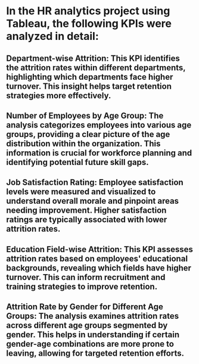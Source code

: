 # In the HR analytics project using Tableau, the following KPIs were analyzed in detail:

## Department-wise Attrition: This KPI identifies the attrition rates within different departments, highlighting which departments face higher turnover. This insight helps target retention strategies more effectively.

## Number of Employees by Age Group: The analysis categorizes employees into various age groups, providing a clear picture of the age distribution within the organization. This information is crucial for workforce planning and identifying potential future skill gaps.

## Job Satisfaction Rating: Employee satisfaction levels were measured and visualized to understand overall morale and pinpoint areas needing improvement. Higher satisfaction ratings are typically associated with lower attrition rates.

## Education Field-wise Attrition: This KPI assesses attrition rates based on employees' educational backgrounds, revealing which fields have higher turnover. This can inform recruitment and training strategies to improve retention.

## Attrition Rate by Gender for Different Age Groups: The analysis examines attrition rates across different age groups segmented by gender. This helps in understanding if certain gender-age combinations are more prone to leaving, allowing for targeted retention efforts.



